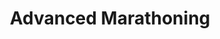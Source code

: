 ---
title: "Advanced Marathoning"
cover: "images/reading/advanced-marathoning.jpeg"
publishDate: 2022-01-02
authors: "Pete Pfitzinger"
categories: ["science & system thinking"]
---